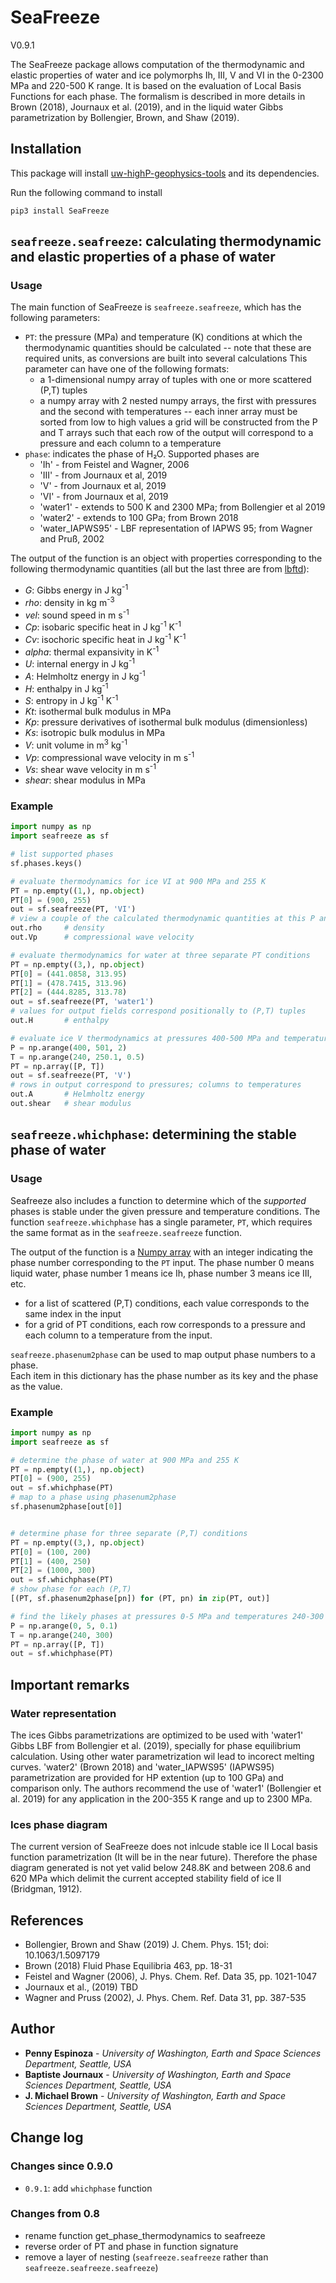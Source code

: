 # SeaFreeze

V0.9.1

The SeaFreeze package allows computation of the thermodynamic and elastic properties of water and ice polymorphs Ih, III, V and VI in the 0-2300 MPa and 220-500 K range. It is based on the evaluation of Local Basis Functions for each phase. The formalism is described in more details in Brown (2018), Journaux et al. (2019), and in the liquid water Gibbs parametrization by Bollengier, Brown, and Shaw (2019).


## Installation
This package will install [uw-highP-geophysics-tools](https://pypi.org/project/uw-highP-geophysics-tools/) and its dependencies.

Run the following command to install

`pip3 install SeaFreeze`


## `seafreeze.seafreeze`: calculating thermodynamic and elastic properties of a phase of water

### Usage
The main function of SeaFreeze is `seafreeze.seafreeze`, which has the following parameters:
- `PT`: the pressure (MPa) and temperature (K) conditions at which the thermodynamic quantities should be
  calculated -- note that these are required units, as conversions are built into several calculations
  This parameter can have one of the following formats:
  - a 1-dimensional numpy array of tuples with one or more scattered (P,T) tuples 
  - a numpy array with 2 nested numpy arrays, the first with pressures and the second
    with temperatures -- each inner array must be sorted from low to high values
    a grid will be constructed from the P and T arrays such that each row of the output
    will correspond to a pressure and each column to a temperature 
- `phase`: indicates the phase of H₂O.  Supported phases are
  - 'Ih' - from  Feistel and Wagner, 2006
  - 'III' - from Journaux et al, 2019
  - 'V' - from Journaux et al, 2019
  - 'VI' - from Journaux et al, 2019
  - 'water1' -  extends to 500 K and 2300 MPa; from Bollengier et al 2019
  - 'water2' -  extends to 100 GPa; from Brown 2018
  - 'water_IAPWS95' - LBF representation of IAPWS 95; from Wagner and Pruß, 2002


The output of the function is an object with properties corresponding to the following thermodynamic quantities
(all but the last three are from [lbftd](https://github.com/jmichaelb/LocalBasisFunction/tree/master/Python/lbftd)):
- _G_:  Gibbs energy in J kg<sup>-1</sup>
- _rho_: density in kg m<sup>-3</sup>
- _vel_: sound speed in m s<sup>-1</sup>
- _Cp_: isobaric specific heat in J kg<sup>-1</sup> K<sup>-1</sup>
- _Cv_: isochoric specific heat in J kg<sup>-1</sup> K<sup>-1</sup>
- _alpha_: thermal expansivity in K<sup>-1</sup>
- _U_: internal energy in J kg<sup>-1</sup>
- _A_: Helmholtz energy in J kg<sup>-1</sup>
- _H_: enthalpy in J kg<sup>-1</sup>
- _S_: entropy in J kg<sup>-1</sup> K<sup>-1</sup>
- _Kt_: isothermal bulk modulus in MPa
- _Kp_: pressure derivatives of isothermal bulk modulus (dimensionless)
- _Ks_: isotropic bulk modulus in MPa
- _V_: unit volume in m<sup>3</sup> kg<sup>-1</sup>
- _Vp_: compressional wave velocity in m s<sup>-1</sup>
- _Vs_: shear wave velocity in m s<sup>-1</sup>
- _shear_: shear modulus in MPa

### Example

```python
import numpy as np
import seafreeze as sf

# list supported phases
sf.phases.keys()

# evaluate thermodynamics for ice VI at 900 MPa and 255 K
PT = np.empty((1,), np.object)
PT[0] = (900, 255)
out = sf.seafreeze(PT, 'VI')
# view a couple of the calculated thermodynamic quantities at this P and T
out.rho     # density
out.Vp      # compressional wave velocity

# evaluate thermodynamics for water at three separate PT conditions
PT = np.empty((3,), np.object)
PT[0] = (441.0858, 313.95)
PT[1] = (478.7415, 313.96)
PT[2] = (444.8285, 313.78)
out = sf.seafreeze(PT, 'water1')
# values for output fields correspond positionally to (P,T) tuples 
out.H       # enthalpy

# evaluate ice V thermodynamics at pressures 400-500 MPa and temperatures 240-250 K
P = np.arange(400, 501, 2)
T = np.arange(240, 250.1, 0.5)
PT = np.array([P, T])
out = sf.seafreeze(PT, 'V')
# rows in output correspond to pressures; columns to temperatures
out.A       # Helmholtz energy
out.shear   # shear modulus
```


## `seafreeze.whichphase`: determining the stable phase of water

### Usage
Seafreeze also includes a function to determine which of the *supported* phases is stable
under the given pressure and temperature conditions. 
The function `seafreeze.whichphase` has a single parameter, `PT`, 
which requires the same format as in the `seafreeze.seafreeze` function.

The output of the function is a [Numpy array](https://docs.scipy.org/doc/numpy/reference/generated/numpy.ndarray.html)
with an integer indicating the phase number corresponding to the `PT` input.  The phase number 0 means 
liquid water, phase number 1 means ice Ih, phase number 3 means ice III, etc.
- for a list of scattered (P,T) conditions, each value corresponds to the same index in the input
- for a grid of PT conditions, each row corresponds to a pressure and each column to a temperature from the input.

`seafreeze.phasenum2phase` can be used to map output phase numbers to a phase.  
Each item in this dictionary has the phase number as its key and the phase as the value. 

### Example

```python
import numpy as np
import seafreeze as sf

# determine the phase of water at 900 MPa and 255 K
PT = np.empty((1,), np.object)
PT[0] = (900, 255)
out = sf.whichphase(PT)
# map to a phase using phasenum2phase
sf.phasenum2phase[out[0]]


# determine phase for three separate (P,T) conditions
PT = np.empty((3,), np.object)
PT[0] = (100, 200)
PT[1] = (400, 250)
PT[2] = (1000, 300)
out = sf.whichphase(PT)
# show phase for each (P,T)
[(PT, sf.phasenum2phase[pn]) for (PT, pn) in zip(PT, out)]

# find the likely phases at pressures 0-5 MPa and temperatures 240-300 K
P = np.arange(0, 5, 0.1)
T = np.arange(240, 300)
PT = np.array([P, T])
out = sf.whichphase(PT)
```

## Important remarks 
### Water representation
The ices Gibbs parametrizations are optimized to be used with 'water1' Gibbs LBF from Bollengier et al. (2019), specially for phase equilibrium calculation. Using other water parametrization wil lead to incorect melting curves. 'water2' (Brown 2018) and 'water_IAPWS95' (IAPWS95) parametrization are provided for HP extention (up to 100 GPa) and comparison only. The authors recommend the use of 'water1' (Bollengier et al. 2019) for any application in the 200-355 K range and up to 2300 MPa.

### Ices phase diagram
The current version of SeaFreeze does not inlcude stable ice II Local basis function parametrization (It will be in the near future). Therefore the phase diagram generated is not yet valid below 248.8K and between 208.6 and 620 MPa which delimit the current accepted stability field of ice II (Bridgman, 1912). 

## References
- Bollengier, Brown and Shaw (2019) J. Chem. Phys. 151; doi: 10.1063/1.5097179
- Brown (2018) Fluid Phase Equilibria 463, pp. 18-31
- Feistel and Wagner (2006), J. Phys. Chem. Ref. Data 35, pp. 1021-1047
- Journaux et al., (2019) TBD
- Wagner and Pruss (2002), J. Phys. Chem. Ref. Data 31, pp. 387-535

## Author

* **Penny Espinoza** - *University of Washington, Earth and Space Sciences Department, Seattle, USA* 
* **Baptiste Journaux** - *University of Washington, Earth and Space Sciences Department, Seattle, USA* 
* **J. Michael Brown** - *University of Washington, Earth and Space Sciences Department, Seattle, USA* 

## Change log

### Changes since 0.9.0
- `0.9.1`: add `whichphase` function

### Changes from 0.8
- rename function get_phase_thermodynamics to seafreeze
- reverse order of PT and phase in function signature
- remove a layer of nesting (`seafreeze.seafreeze` rather than `seafreeze.seafreeze.seafreeze`)




